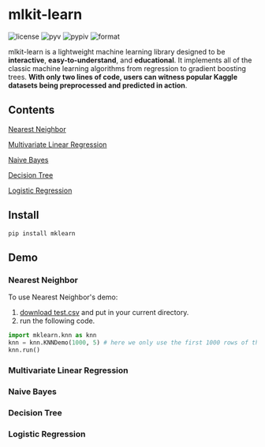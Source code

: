 mlkit-learn
===========
![license](https://img.shields.io/github/license/ryanxjhan/mlkit-learn.svg)
![pyv](https://img.shields.io/pypi/pyversions/mklearn.svg)
![pypiv](https://img.shields.io/pypi/v/mklearn.svg?color=green)
![format](https://img.shields.io/pypi/format/mklearn.svg)

mlkit-learn is a lightweight machine learning library designed to be **interactive**, **easy-to-understand**, and **educational**. It implements all of the classic machine learning algorithms from regression to gradient boosting trees. **With only two lines of code, users can witness popular Kaggle datasets being preprocessed and predicted in action**.


## Contents
[Nearest Neighbor](#nearest-neighbor)

[Multivariate Linear Regression](#multivariate-linear-regression)

[Naive Bayes](#naive-bayes)

[Decision Tree](#decision-tree)

[Logistic Regression](#logistic-regression)


## Install
`pip install mklearn`


## Demo


### Nearest Neighbor
To use Nearest Neighbor's demo:
1. [download test.csv](https://www.kaggle.com/c/digit-recognizer/data) and put in your current directory.
2. run the following code.
```python
import mklearn.knn as knn
knn = knn.KNNDemo(1000, 5) # here we only use the first 1000 rows of the data and set k = 5.
knn.run() 
```
### Multivariate Linear Regression
### Naive Bayes
### Decision Tree
### Logistic Regression



